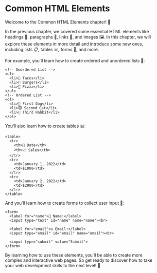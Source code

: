 # Common HTML Elements

Welcome to the Common HTML Elements chapter! 🎉

In the previous chapter, we covered some essential HTML elements like headings 📝, paragraphs 📄, links 🔗, and images 🖼️. In this chapter, we will explore these elements in more detail and introduce some new ones, including lists 📋, tables 📊, forms 📝, and more.

For example, you'll learn how to create ordered and unordered lists 📜:
```
<!-- Unordered List -->
<ul>
  <li>🌮 Tacos</li>
  <li>🍔 Burgers</li>
  <li>🍕 Pizza</li>
</ul>
<!-- Ordered List -->
<ol>
  <li>🐶 First Dog</li>
  <li>🐱 Second Cat</li>
  <li>🐰 Third Rabbit</li>
</ol>
```
You'll also learn how to create tables 📊:
```
<table>
  <tr>
    <th>📆 Date</th>
    <th>📈 Sales</th>
  </tr>
  <tr>
    <td>January 1, 2022</td>
    <td>$1000</td>
  </tr>
  <tr>
    <td>January 2, 2022</td>
    <td>$2000</td>
  </tr>
</table>
```
And you'll learn how to create forms to collect user input 📝:
```
<form>
  <label for="name">👤 Name:</label>
  <input type="text" id="name" name="name"><br>

  <label for="email">✉️ Email:</label>
  <input type="email" id="email" name="email"><br>

  <input type="submit" value="Submit">
</form>
```
By learning how to use these elements, you'll be able to create more complex and interactive web pages. So get ready to discover how to take your web development skills to the next level! 🚀

